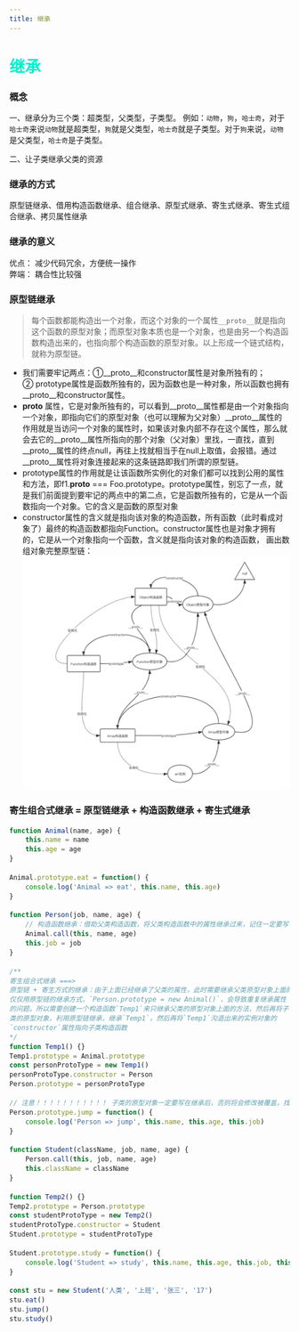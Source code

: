 ```yaml
---
title: 继承
---
```


# <font color="#00F0CD">继承</font>    

### 概念
一、继承分为三个类：超类型，父类型，子类型。 
例如：`动物`，`狗`，`哈士奇`，对于`哈士奇`来说`动物`就是超类型，`狗`就是父类型，`哈士奇`就是子类型。对于`狗`来说，`动物`是父类型，`哈士奇`是子类型。  

二、让子类继承父类的资源  

### 继承的方式  
原型链继承、借用构造函数继承、组合继承、原型式继承、寄生式继承、寄生式组合继承、拷贝属性继承  

### 继承的意义  
优点： 减少代码冗余，方便统一操作  
弊端： 耦合性比较强  

### 原型链继承  
> 每个函数都能构造出一个对象，而这个对象的一个属性`__proto__`就是指向这个函数的原型对象；而原型对象本质也是一个对象，也是由另一个构造函数构造出来的，也指向那个构造函数的原型对象。以上形成一个链式结构，就称为原型链。  

* 我们需要牢记两点：①__proto__和constructor属性是对象所独有的；② prototype属性是函数所独有的，因为函数也是一种对象，所以函数也拥有__proto__和constructor属性。 
* __proto__ 属性，它是对象所独有的，可以看到__proto__属性都是由一个对象指向一个对象，即指向它们的原型对象（也可以理解为父对象）__proto__属性的作用就是当访问一个对象的属性时，如果该对象内部不存在这个属性，那么就会去它的__proto__属性所指向的那个对象（父对象）里找，一直找，直到__proto__属性的终点null，再往上找就相当于在null上取值，会报错。通过__proto__属性将对象连接起来的这条链路即我们所谓的原型链。 
* prototype属性的作用就是让该函数所实例化的对象们都可以找到公用的属性和方法，即f1.__proto__ === Foo.prototype。prototype属性，别忘了一点，就是我们前面提到要牢记的两点中的第二点，它是函数所独有的，它是从一个函数指向一个对象。它的含义是函数的原型对象
* constructor属性的含义就是指向该对象的构造函数，所有函数（此时看成对象了）最终的构造函数都指向Function。constructor属性也是对象才拥有的，它是从一个对象指向一个函数，含义就是指向该对象的构造函数，
画出数组对象完整原型链：  
![ArrayPrototype](../.vuepress/public/imgs/ArrayPrototype.png) 

### 寄生组合式继承 = 原型链继承 + 构造函数继承 +  寄生式继承  
```js
function Animal(name, age) {
    this.name = name
    this.age = age
}

Animal.prototype.eat = function() {
    console.log('Animal => eat', this.name, this.age)
}

function Person(job, name, age) {
    // 构造函数继承：借助父类构造函数，将父类构造函数中的属性继承过来，记住一定要写在最上面，否则下方的子类属性`job`，将会在修改时被覆盖
    Animal.call(this, name, age)
    this.job = job
}

/** 
寄生组合式继承 ===>
原型链 + 寄生方式的继承：由于上面已经继承了父类的属性，此时需要继承父类原型对象上面的方法，
仅仅用原型链的继承方式，`Person.prototype = new Animal()`，会导致重复继承属性
的问题。所以需要创建一个构造函数`Temp1`来只继承父类的原型对象上面的方法，然后再将子
类的原型对象，利用原型链继承，继承`Temp1`，然后再将`Temp1`沟造出来的实例对象的
`constructor`属性指向子类构造函数
*/
function Temp1() {}
Temp1.prototype = Animal.prototype  
const personProtoType = new Temp1()
personProtoType.constructor = Person
Person.prototype = personProtoType

// 注意！！！！！！！！！！！ 子类的原型对象一定要写在继承后，否则将会修改被覆盖，找不到此方法
Person.prototype.jump = function() {
    console.log('Person => jump', this.name, this.age, this.job)
}

function Student(className, job, name, age) {
    Person.call(this, job, name, age)
    this.className = className
}

function Temp2() {}
Temp2.prototype = Person.prototype  
const studentProtoType = new Temp2()
studentProtoType.constructor = Student 
Student.prototype = studentProtoType
    
Student.prototype.study = function() {
    console.log('Student => study', this.name, this.age, this.job, this.className)
}  

const stu = new Student('人类', '上班', '张三', '17')
stu.eat()
stu.jump()
stu.study()
```